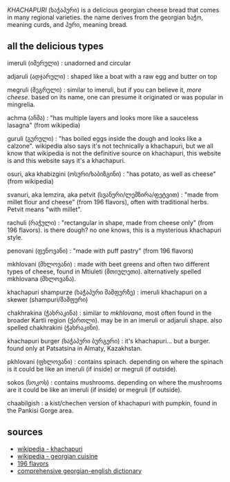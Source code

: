 _KHACHAPURI_ (ხაჭაპური) is a delicious georgian cheese bread that comes in many regional varieties. the name derives from the georgian ხაჭო, meaning curds, and პური, meaning bread.

## all the delicious types

imeruli (იმერული)
: unadorned and circular

adjaruli (ადჯარული)
: shaped like a boat with a raw egg and butter on top

megruli (მეგრული)
: similar to imeruli, but if you can believe it, _more cheese_. based on its name, one can presume it originated or was popular in mingrelia.

achma (აჩმა)
: "has multiple layers and looks more like a sauceless lasagna" (from wikipedia)

guruli (გურული)
: "has boiled eggs inside the dough and looks like a calzone". wikipedia also says it's not technically a khachapuri, but we all know that wikipedia is not the definitive source on khachapuri, this website is and this website says it's a khachapuri.

osuri, aka khabizgini (ოსური/ხაბიზგინი)
: "has potato, as well as cheese" (from wikipedia)

svanuri, aka lemzira, aka petvit (სვანური/ლემზირა/ფეტვით)
: "made from millet flour and cheese" (from 196 flavors), often with traditional herbs. Petvit means "with millet".

rachuli (რაჭული)
: "rectangular in shape, made from cheese only" (from 196 flavors). is there dough? no one knows, this is a mysterious khachapuri style.

penovani (ფენოვანი)
: "made with puff pastry" (from 196 flavors)

mkhlovani (მხლოვანი)
: made with beet greens and often two different types of cheese, found in Mtiuleti (მთიულეთი). alternatively spelled mkhlovana (მხლოვანა).

khachapuri shampurze (ხაჭაპური შამფურზე)
: imeruli khachapuri on a skewer (shampuri/შამფური)

chakhrakina (ჭახრაკინა)
: similar to _mkhlovana_, most often found in the broader Kartli region (ქართლი). may be in an imeruli or adjaruli shape. also spelled chakhrakini (ჭახრაკინი).

khachapuri burger (ხაჭაპური ბურგერი)
: it's khachapuri... but a burger. found only at Patsatsina in Almaty, Kazakhstan.

pkhlovani (ფხლოვანი)
: contains spinach. depending on where the spinach is it could be like an imeruli (if inside) or megruli (if outside).

sokos (სოკოს)
: contains mushrooms. depending on where the mushrooms are it could be like an imeruli (if inside) or megruli (if outside).

chaabilgish
: a kist/chechen version of khachapuri with pumpkin, found in the Pankisi Gorge area.


## sources

* [wikipedia - khachapuri](https://en.m.wikipedia.org/wiki/Khachapuri)
* [wikipedia - georgian cuisine](https://en.wikipedia.org/wiki/Georgian_cuisine)
* [196 flavors](https://www.196flavors.com/georgia-khachapuri/)
* [comprehensive georgian-english dictionary](http://www.nplg.gov.ge/gwdict/index.php?a=term&d=46&t=162411)